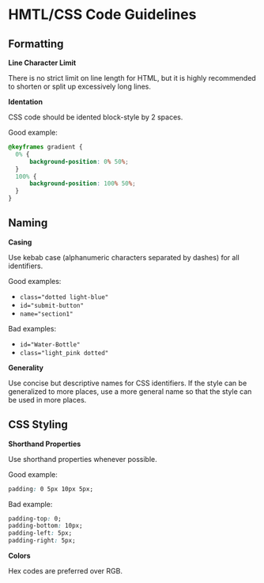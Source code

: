 # HMTL/CSS Code Guidelines

## Formatting

**Line Character Limit**

There is no strict limit on line length for HTML, but it is highly recommended to shorten or split up excessively long lines.

**Identation**

CSS code should be idented block-style by 2 spaces.

Good example:
```css
@keyframes gradient {
  0% {
	  background-position: 0% 50%;
  }
  100% {
	  background-position: 100% 50%;
  }
}
```

## Naming

**Casing**

Use kebab case (alphanumeric characters separated by dashes) for all identifiers.

Good examples:
* `class="dotted light-blue"`
* `id="submit-button"`
* `name="section1"`

Bad examples:
* `id="Water-Bottle"`
* `class="light_pink dotted"`

**Generality**

Use concise but descriptive names for CSS identifiers. If the style can be generalized to more places, use a more general name so that the style can be used in more places.

## CSS Styling

**Shorthand Properties**

Use shorthand properties whenever possible.

Good example:
```css
padding: 0 5px 10px 5px;
```

Bad example:
```css
padding-top: 0;
padding-bottom: 10px;
padding-left: 5px;
padding-right: 5px;
```

**Colors**

Hex codes are preferred over RGB.